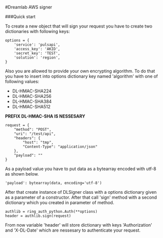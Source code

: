 #Dreamlab AWS signer

###Quick start

To create a new object that will sign your request you have to create two dictionaries with following keys:  

```
options = {
    'service': 'pulsapi',
    'access_key': 'AKID',
    'secret_key': 'TEST',
    'solution': 'region',
}
```

Also you are allowed to provide your own encrypting algorithm. To do that you have to insert into options dictionary
key named 'algorithm' with one of following values:
* DL-HMAC-SHA224
* DL-HMAC-SHA256
* DL-HMAC-SHA384
* DL-HMAC-SHA512

**PREFIX DL-HMAC-SHA IS NESSESARY**

```
request = {
    "method": "POST",   
    "uri": "/test/api",  
    "headers": {  
        "host": "tmp",  
        "Content-Type": "application/json"   
    },  
    "payload": ""   
}
```
As a payload value you have to put data as a bytearray encoded with utf-8 as shown below.

```
'payload': bytearray(data, encoding='utf-8')
```

After that create instance of DLSigner class with a options dictionary given as a parameter of a constructor.
After that call 'sign' method with a second dictionary which you created in parameter of method.
```
authlib = ring_auth_python.Auth(**options)
header = authlib.sign(request)
```

From now variable 'header' will store dictionary with keys 'Authorization' and 'X-DL-Date' which are nessesary to authenticate your request. 



